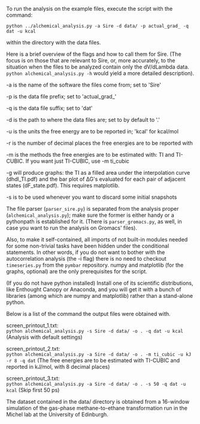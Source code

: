 To run the analysis on the example files, execute the script with the command:

`python ../alchemical_analysis.py -a Sire -d data/ -p actual_grad_ -q dat -u kcal`

within the directory with the data files.

Here is a brief overview of the flags and how to call them for Sire. (The focus is on those that are relevant to Sire, or, more accurately, to the situation when the files to be analyzed contain only the dV/dLambda data.  
`python alchemical_analysis.py -h` would yield a more detailed description).

-a is the name of the software the files come from; set to 'Sire'

-p is the data file prefix; set to 'actual_grad_'

-q is the data file suffix; set to 'dat'

-d is the path to where the data files are; set to by default to '.'

-u is the units the free energy are to be reported in; 'kcal' for kcal/mol

-r is the number of decimal places the free energies are to be reported with

-m is the methods the free energies are to be estimated with: TI and TI-CUBIC. 
If you want just TI-CUBIC, use -m ti_cubic

-g will produce graphs: the TI as a filled area under the interpolation curve (dhdl_TI.pdf) and the bar plot of ∆G's evaluated for each pair of adjacent states (dF_state.pdf). This requires matplotlib.

-s is to be used whenever you want to discard some initial snapshots

The file parser (`parser_sire.py`) is separated from the analysis proper (`alchemical_analysis.py`); make sure the former is either handy or a pythonpath is established for it. (There is `parser_gromacs.py`, as well, in case you want to run the analysis on Gromacs' files).

Also, to make it self-contained, all imports of not built-in modules needed for some non-trivial tasks have been hidden under the conditional statements. In other words, if you do not want to bother with the autocorrelation analysis (the -i flag) there is no need to checkout `timeseries.py` from the `pymbar` repository. numpy and matplotlib (for the graphs, optional) are the only prerequisites for the script.

(If you do not have python installed) Install one of its scientific distributions, like Enthought Canopy or Anaconda, and you will get it with a bunch of libraries (among which are numpy and matplotlib) rather than a stand-alone python.

Below is a list of the command the output files were obtained with.

screen_printout_1.txt:   
`python alchemical_analysis.py -s Sire -d data/ -o . -q dat -u kcal`
(Analysis with default settings)

screen_printout_2.txt:   
`python alchemical_analysis.py -a Sire -d data/ -o . -m ti_cubic -u kJ -r 8 -q dat`
(The free energies are to be estimated with TI-CUBIC and reported in kJ/mol, with 8 decimal places)

screen_printout_3.txt:   
`python alchemical_analysis.py -a Sire -d data/ -o . -s 50 -q dat -u kcal`
(Skip first 50 ps)

The dataset contained in the data/ directory is obtained from a 16-window simulation of the gas-phase methane-to-ethane transformation run in the Michel lab at the University of Edinburgh.

```
